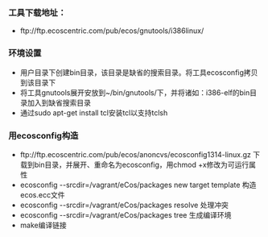 <h3>工具下载地址：</h3>
<ul>
<li>ftp://ftp.ecoscentric.com/pub/ecos/gnutools/i386linux/</li>
</ul>
<h3>环境设置</h3>
<ul>
<li>用户目录下创建bin目录，该目录是缺省的搜索目录。将工具ecosconfig拷贝到该目录下</li>
<li>将工具gnutools展开安放到~/bin/gnutools/下，并将诸如：i386-elf的bin目录加入到缺省搜索目录</li>
<li>通过sudo apt-get install tcl安装tcl以支持tclsh</li>
</ul>
<h3>用ecosconfig构造</h3>
<ul>
<li>ftp://ftp.ecoscentric.com/pub/ecos/anoncvs/ecosconfig1314-linux.gz 下载到bin目录，并展开、重命名为ecosconfig，用chmod +x修改为可运行属性</li>
<li>ecosconfig --srcdir=/vagrant/eCos/packages new target template 构造ecos.ecc文件</li>
<li>ecosconfig --srcdir=/vagrant/eCos/packages resolve 处理冲突</li>
<li>ecosconfig --srcdir=/vagrant/eCos/packages tree 生成编译环境</li>
<li>make编译链接</li>
</ul>
